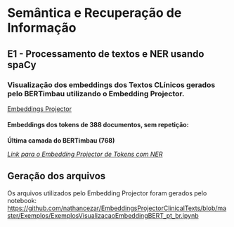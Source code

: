 # Semântica e Recuperação de Informação

## E1 - Processamento de textos e NER usando spaCy

### Visualização dos embeddings dos Textos CLínicos gerados pelo BERTimbau utilizando o Embedding Projector.

[Embeddings Projector](https://projector.tensorflow.org/)

#### Embeddings dos tokens de 388 documentos, sem repetição:

**Última camada do BERTimbau (768)**

[*Link para o Embedding Projector de Tokens com NER*](https://projector.tensorflow.org/?config=https://raw.githubusercontent.com/nathancezar/EmbeddingsProjectorClinicalTexts/master/NER/config_ner_token.json)

## Geração dos arquivos

Os arquivos utilizados pelo Embedding Projector foram gerados pelo notebook: https://github.com/nathancezar/EmbeddingsProjectorClinicalTexts/blob/master/Exemplos/ExemplosVisualizacaoEmbeddingBERT_pt_br.ipynb
